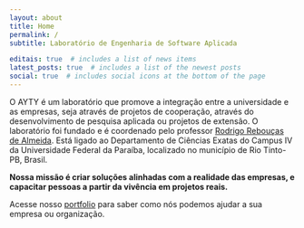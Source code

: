 ```yaml
---
layout: about
title: Home
permalink: /
subtitle: Laboratório de Engenharia de Software Aplicada

editais: true  # includes a list of news items
latest_posts: true  # includes a list of the newest posts
social: true  # includes social icons at the bottom of the page
---
```


O AYTY é um laboratório que promove a integração entre a universidade e as empresas, seja através de projetos de cooperação, através do desenvolvimento de pesquisa aplicada ou projetos de extensão. O laboratório foi fundado e é coordenado pelo professor [Rodrigo Rebouças de Almeida](http://rodrigor.com). Está ligado ao Departamento de Ciências Exatas do Campus IV da Universidade Federal da Paraíba, localizado no município de Rio Tinto-PB, Brasil.

**Nossa missão é criar soluções alinhadas com a realidade das empresas, e capacitar pessoas a partir da vivência em projetos reais.**

Acesse nosso [portfolio](/portfolio) para saber como nós podemos ajudar a sua empresa ou organização.